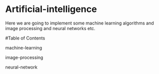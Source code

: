 # Artificial-intelligence
Here we are going to implement some machine learning algorithms and image processing and neural networks etc.

#Table of Contents

machine-learning

image-processing

neural-network

